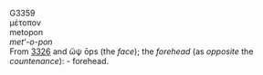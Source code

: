 <body>
  <p>G3359<br>  μέτοπον  <br> metopon  <br><i>met‘-o-pon </i><br>From <a href="g3326.htm">3326</a> and   ὤψ   ōps   (the <i>face</i>); the <i>forehead</i> (as <i>opposite</i> the <i>countenance</i>): - forehead.<br></p>
 </body>